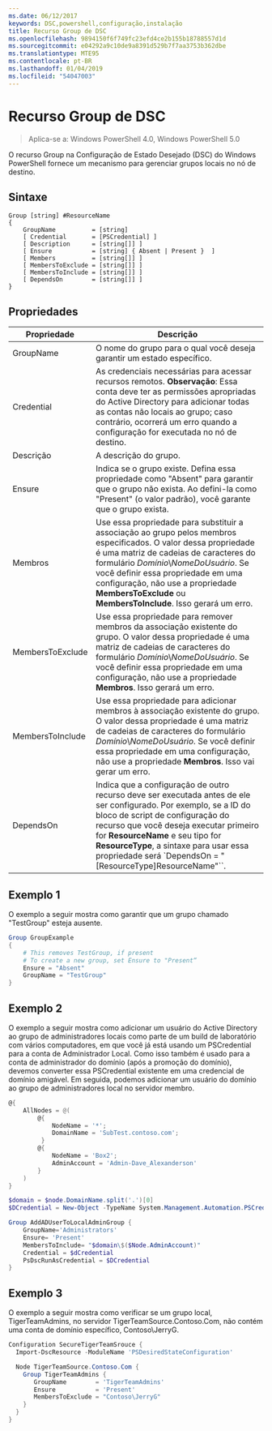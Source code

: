 ```yaml
---
ms.date: 06/12/2017
keywords: DSC,powershell,configuração,instalação
title: Recurso Group de DSC
ms.openlocfilehash: 9894150f6f749fc23efd4ce2b155b18788557d1d
ms.sourcegitcommit: e04292a9c10de9a8391d529b7f7aa3753b362dbe
ms.translationtype: MTE95
ms.contentlocale: pt-BR
ms.lasthandoff: 01/04/2019
ms.locfileid: "54047003"
---
```

# <a name="dsc-group-resource"></a>Recurso Group de DSC

> Aplica-se a: Windows PowerShell 4.0, Windows PowerShell 5.0

O recurso Group na Configuração de Estado Desejado (DSC) do Windows PowerShell fornece um mecanismo para gerenciar grupos locais no nó de destino.

## <a name="syntax"></a>Sintaxe

```
Group [string] #ResourceName
{
    GroupName          = [string]
    [ Credential       = [PSCredential] ]
    [ Description      = [string[]] ]
    [ Ensure           = [string] { Absent | Present }  ]
    [ Members          = [string[]] ]
    [ MembersToExclude = [string[]] ]
    [ MembersToInclude = [string[]] ]
    [ DependsOn        = [string[]] ]
}
```

## <a name="properties"></a>Propriedades

|  Propriedade  |  Descrição   |
|---|---|
| GroupName| O nome do grupo para o qual você deseja garantir um estado específico.|
| Credential| As credenciais necessárias para acessar recursos remotos. **Observação**: Essa conta deve ter as permissões apropriadas do Active Directory para adicionar todas as contas não locais ao grupo; caso contrário, ocorrerá um erro quando a configuração for executada no nó de destino.
| Descrição| A descrição do grupo.|
| Ensure| Indica se o grupo existe. Defina essa propriedade como "Absent" para garantir que o grupo não exista. Ao defini-la como "Present" (o valor padrão), você garante que o grupo exista.|
| Membros| Use essa propriedade para substituir a associação ao grupo pelos membros especificados. O valor dessa propriedade é uma matriz de cadeias de caracteres do formulário *Domínio*\\*NomeDoUsuário*. Se você definir essa propriedade em uma configuração, não use a propriedade **MembersToExclude** ou **MembersToInclude**. Isso gerará um erro.|
| MembersToExclude| Use essa propriedade para remover membros da associação existente do grupo. O valor dessa propriedade é uma matriz de cadeias de caracteres do formulário *Domínio*\\*NomeDoUsuário*. Se você definir essa propriedade em uma configuração, não use a propriedade **Membros**. Isso gerará um erro.|
| MembersToInclude| Use essa propriedade para adicionar membros à associação existente do grupo. O valor dessa propriedade é uma matriz de cadeias de caracteres do formulário *Domínio*\\*NomeDoUsuário*. Se você definir essa propriedade em uma configuração, não use a propriedade **Membros**. Isso vai gerar um erro.|
| DependsOn | Indica que a configuração de outro recurso deve ser executada antes de ele ser configurado. Por exemplo, se a ID do bloco de script de configuração do recurso que você deseja executar primeiro for __ResourceName__ e seu tipo for __ResourceType__, a sintaxe para usar essa propriedade será `DependsOn = "[ResourceType]ResourceName"``.|

## <a name="example-1"></a>Exemplo 1

O exemplo a seguir mostra como garantir que um grupo chamado "TestGroup" esteja ausente.

```powershell
Group GroupExample
{
    # This removes TestGroup, if present
    # To create a new group, set Ensure to "Present“
    Ensure = "Absent"
    GroupName = "TestGroup"
}
```

## <a name="example-2"></a>Exemplo 2

O exemplo a seguir mostra como adicionar um usuário do Active Directory ao grupo de administradores locais como parte de um build de laboratório com vários computadores, em que você já está usando um PSCredential para a conta de Administrador Local.
Como isso também é usado para a conta de administrador do domínio (após a promoção do domínio), devemos converter essa PSCredential existente em uma credencial de domínio amigável.
Em seguida, podemos adicionar um usuário do domínio ao grupo de administradores local no servidor membro.

```powershell
@{
    AllNodes = @(
        @{
            NodeName = '*';
            DomainName = 'SubTest.contoso.com';
         }
        @{
            NodeName = 'Box2';
            AdminAccount = 'Admin-Dave_Alexanderson'
        }
    )
}

$domain = $node.DomainName.split('.')[0]
$DCredential = New-Object -TypeName System.Management.Automation.PSCredential -ArgumentList ("$domain\$($credential.Username)", $Credential.Password)

Group AddADUserToLocalAdminGroup {
    GroupName='Administrators'
    Ensure= 'Present'
    MembersToInclude= "$domain\$($Node.AdminAccount)"
    Credential = $dCredential
    PsDscRunAsCredential = $DCredential
}
```

## <a name="example-3"></a>Exemplo 3

O exemplo a seguir mostra como verificar se um grupo local, TigerTeamAdmins, no servidor TigerTeamSource.Contoso.Com, não contém uma conta de domínio específico, Contoso\JerryG.

```powershell
Configuration SecureTigerTeamSrouce {
  Import-DscResource -ModuleName 'PSDesiredStateConfiguration'

  Node TigerTeamSource.Contoso.Com {
    Group TigerTeamAdmins {
       GroupName        = 'TigerTeamAdmins'
       Ensure           = 'Present'
       MembersToExclude = "Contoso\JerryG"
    }
  }
}
```